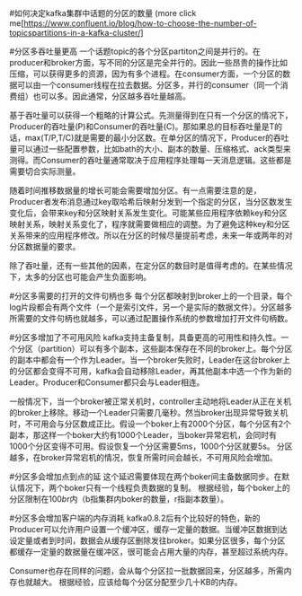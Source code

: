 #如何决定kafka集群中话题的分区的数量
(more click me[https://www.confluent.io/blog/how-to-choose-the-number-of-topicspartitions-in-a-kafka-cluster/]

#分区多吞吐量更高
一个话题topic的各个分区partiton之间是并行的。在producer和broker方面，写不同的分区是完全并行的。因此一些昂贵的操作比如压缩，可以获得更多的资源，因为有多个进程。在consumer方面，一个分区的数据可以由一个consumer线程在拉去数据。分区多，并行的consumer（同一个消费组）也可以多。因此通常，分区越多吞吐量越高。

基于吞吐量可以获得一个粗略的计算公式。先测量得到在只有一个分区的情况下，Producer的吞吐量(P)和Consumer的吞吐量(C)。那如果总的目标吞吐量是T的话，max(T/P,T/C)就是需要的最小分区数。在单分区的情况下，Producer的吞吐量可以通过一些配置参数，比如bath的大小、副本的数量、压缩格式、ack类型来测得。而Consumer的吞吐量通常取决于应用程序处理每一天消息逻辑。这些都是需要切合实际测量。

随着时间推移数据量的增长可能会需要增加分区。有一点需要注意的是，Producer者发布消息通过key取哈希后映射分发到一个指定的分区，当分区数发生变化后，会带来key和分区映射关系发生变化。可能某些应用程序依赖key和分区映射关系，映射关系变化了，程序就需要做相应的调整。为了避免这种key和分区关系带来的应用程序修改。所以在分区的时候尽量提前考虑，未来一年或两年的对分区数据量的要求。

除了吞吐量，还有一些其他的因素，在定分区的数目时是值得考虑的。在某些情况下，太多的分区也可能会产生负面影响。

#分区多需要的打开的文件句柄也多
每个分区都映射到broker上的一个目录，每个log片段都会有两个文件（一个是索引文件，另一个是实际的数据文件）。分区越多所需要的文件句柄也就越多，可以通过配置操作系统的参数增加打开文件句柄数。

#分区多增加了不可用风险
kafka支持主备复制，具备更高的可用性和持久性。一个分区（partition）可以有多个副本，这些副本保存在不同的broker上。每个分区的副本中都会有一个作为Leader。当一个broker失败时，Leader在这台broker上的分区都会变得不可用，kafka会自动移除Leader，再其他副本中选一个作为新的Leader。Producer和Consumer都只会与Leader相连。

一般情况下，当一个broker被正常关机时，controller主动地将Leader从正在关机的broker上移除。移动一个Leader只需要几毫秒。然当broker出现异常导致关机时，不可用会与分区数成正比。假设一个boker上有2000个分区，每个分区有2个副本，那这样一个boker大约有1000个Leader，当boker异常宕机，会同时有1000个分区变得不可用。假设恢复一个分区需要5ms，1000个分区就要5s。
分区越多，在broker异常宕机的情况，恢复所需时间会越长，不可用风险会增加。

#分区多会增加点到点的延
这个延迟需要体现在两个boker间主备数据同步。在默认情况下，两个boker只有一个线程负责数据的复制。
根据经验，每个boker上的分区限制在100*b*r内（b指集群内boker的数量，r指副本数量）。


#分区多会增加客户端的内存消耗
kafka0.8.2后有个比较好的特色，新的Producer可以允许用户设置一个缓冲区，缓存一定量的数据。当缓冲区数据到达设定量或者到时间，数据会从缓存区删除发往broker。如果分区很多，每个分区都缓存一定量的数据量在缓冲区，很可能会占用大量的内存，甚至超过系统内存。

Consumer也存在同样的问题，会从每个分区拉一批数据回来，分区越多，所需内存也就越大。
根据经验，应该给每个分区分配至少几十KB的内存。
